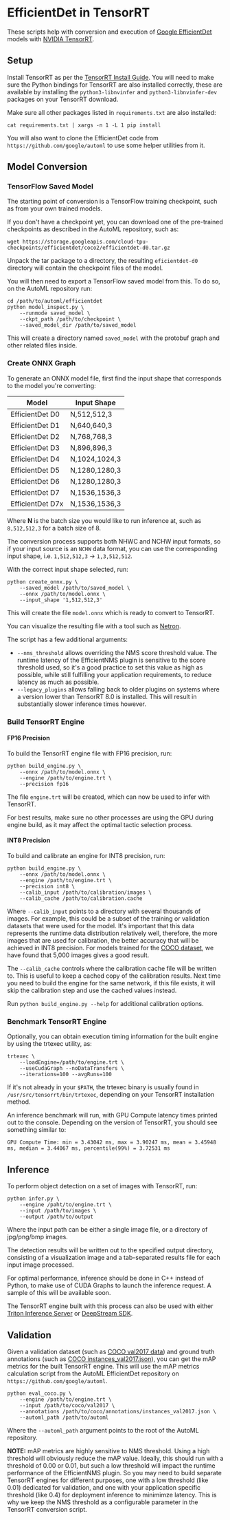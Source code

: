 # EfficientDet in TensorRT

These scripts help with conversion and execution of [Google EfficientDet](https://github.com/google/automl/tree/master/efficientdet) models with [NVIDIA TensorRT](https://developer.nvidia.com/tensorrt).

## Setup

Install TensorRT as per the [TensorRT Install Guide](https://docs.nvidia.com/deeplearning/tensorrt/install-guide/index.html). You will need to make sure the Python bindings for TensorRT are also installed correctly, these are available by installing the `python3-libnvinfer` and `python3-libnvinfer-dev` packages on your TensorRT download.

Make sure all other packages listed in `requirements.txt` are also installed:

```
cat requirements.txt | xargs -n 1 -L 1 pip install
```

You will also want to clone the EfficientDet code from `https://github.com/google/automl` to use some helper utilities from it.

## Model Conversion

### TensorFlow Saved Model

The starting point of conversion is a TensorFlow training checkpoint, such as from your own trained models.

If you don't have a checkpoint yet, you can download one of the pre-trained checkpoints as described in the AutoML repository, such as:

```
wget https://storage.googleapis.com/cloud-tpu-checkpoints/efficientdet/coco2/efficientdet-d0.tar.gz
```

Unpack the tar package to a directory, the resulting `eficientdet-d0` directory will contain the checkpoint files of the model.

You will then need to export a TensorFlow saved model from this. To do so, on the AutoML repository run:

```
cd /path/to/automl/efficientdet
python model_inspect.py \
    --runmode saved_model \
    --ckpt_path /path/to/checkpoint \
    --saved_model_dir /path/to/saved_model
```

This will create a directory named `saved_model` with the protobuf graph and other related files inside.

### Create ONNX Graph

To generate an ONNX model file, first find the input shape that corresponds to the model you're converting:

| **Model**        | **Input Shape** |
| -----------------|-----------------|
| EfficientDet D0  | N,512,512,3     |
| EfficientDet D1  | N,640,640,3     |
| EfficientDet D2  | N,768,768,3     |
| EfficientDet D3  | N,896,896,3     |
| EfficientDet D4  | N,1024,1024,3   |
| EfficientDet D5  | N,1280,1280,3   |
| EfficientDet D6  | N,1280,1280,3   |
| EfficientDet D7  | N,1536,1536,3   |
| EfficientDet D7x | N,1536,1536,3   |

Where **N** is the batch size you would like to run inference at, such as `8,512,512,3` for a batch size of 8.

The conversion process supports both NHWC and NCHW input formats, so if your input source is an `NCHW` data format, you can use the corresponding input shape, i.e. `1,512,512,3` -> `1,3,512,512`.

With the correct input shape selected, run:

```
python create_onnx.py \
    --saved_model /path/to/saved_model \
    --onnx /path/to/model.onnx \
    --input_shape '1,512,512,3'
```

This will create the file `model.onnx` which is ready to convert to TensorRT. 

You can visualize the resulting file with a tool such as [Netron](https://netron.app/).

The script has a few additional arguments:

* `--nms_threshold` allows overriding the NMS score threshold value. The runtime latency of the EfficientNMS plugin is sensitive to the score threshold used, so it's a good practice to set this value as high as possible, while still fulfilling your application requirements, to reduce latency as much as possible.
* `--legacy_plugins` allows falling back to older plugins on systems where a version lower than TensorRT 8.0 is installed. This will result in substantially slower inference times however.

### Build TensorRT Engine

#### FP16 Precision

To build the TensorRT engine file with FP16 precision, run:

```
python build_engine.py \
    --onnx /path/to/model.onnx \
    --engine /path/to/engine.trt \
    --precision fp16
```

The file `engine.trt` will be created, which can now be used to infer with TensorRT.

For best results, make sure no other processes are using the GPU during engine build, as it may affect the optimal tactic selection process.

#### INT8 Precision

To build and calibrate an engine for INT8 precision, run:

```
python build_engine.py \
    --onnx /path/to/model.onnx \
    --engine /path/to/engine.trt \
    --precision int8 \
    --calib_input /path/to/calibration/images \
    --calib_cache /path/to/calibration.cache
```

Where `--calib_input` points to a directory with several thousands of images. For example, this could be a subset of the training or validation datasets that were used for the model. It's important that this data represents the runtime data distribution relatively well, therefore, the more images that are used for calibration, the better accuracy that will be achieved in INT8 precision. For models trained for the [COCO dataset](https://cocodataset.org/#home), we have found that 5,000 images gives a good result.

The `--calib_cache` controls where the calibration cache file will be written to. This is useful to keep a cached copy of the calibration results. Next time you need to build the engine for the same network, if this file exists, it will skip the calibration step and use the cached values instead.

Run `python build_engine.py --help` for additional calibration options.

### Benchmark TensorRT Engine

Optionally, you can obtain execution timing information for the built engine by using the trtexec utility, as:

```
trtexec \
    --loadEngine=/path/to/engine.trt \
    --useCudaGraph --noDataTransfers \
    --iterations=100 --avgRuns=100
```

If it's not already in your `$PATH`, the trtexec binary is usually found in `/usr/src/tensorrt/bin/trtexec`, depending on your TensorRT installation method.

An inference benchmark will run, with GPU Compute latency times printed out to the console. Depending on the version of TensorRT, you should see something similar to:

```
GPU Compute Time: min = 3.43042 ms, max = 3.90247 ms, mean = 3.45948 ms, median = 3.44067 ms, percentile(99%) = 3.72531 ms
```

## Inference

To perform object detection on a set of images with TensorRT, run:

```
python infer.py \
    --engine /paht/to/engine.trt \
    --input /path/to/images \
    --output /path/to/output
```

Where the input path can be either a single image file, or a directory of jpg/png/bmp images.

The detection results will be written out to the specified output directory, consisting of a visualization image and a tab-separated results file for each input image processed.

For optimal performance, inference should be done in C++ instead of Python, to make use of CUDA Graphs to launch the inference request. A sample of this will be available soon.

The TensorRT engine built with this process can also be used with either [Triton Inference Server](https://developer.nvidia.com/nvidia-triton-inference-server) or [DeepStream SDK](https://developer.nvidia.com/deepstream-sdk).

## Validation

Given a validation dataset (such as [COCO val2017 data](http://images.cocodataset.org/zips/val2017.zip)) and ground truth annotations (such as [COCO instances_val2017.json](http://images.cocodataset.org/annotations/annotations_trainval2017.zip)), you can get the mAP metrics for the built TensorRT engine. This will use the mAP metrics calculation script from the AutoML EfficientDet repository on `https://github.com/google/automl`.

```
python eval_coco.py \
    --engine /path/to/engine.trt \
    --input /path/to/coco/val2017 \
    --annotations /path/to/coco/annotations/instances_val2017.json \
    --automl_path /path/to/automl
```

Where the `--automl_path` argument points to the root of the AutoML repository.

**NOTE:** mAP metrics are highly sensitive to NMS threshold. Using a high threshold will obviously reduce the mAP value. Ideally, this should run with a threshold of 0.00 or 0.01, but such a low threshold will impact the runtime performance of the EfficientNMS plugin. So you may need to build separate TensorRT engines for different purposes, one with a low threshold (like 0.01) dedicated for validation, and one with your application specific threshold (like 0.4) for deployment inference to minimimze latency. This is why we keep the NMS threshold as a configurable parameter in the TensorRT conversion script.

